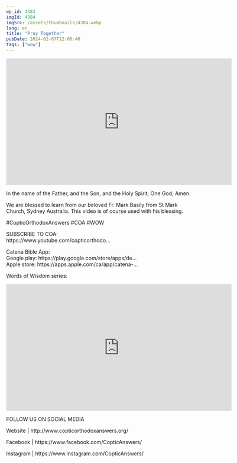 ```yaml
---
wp_id: 4383
imgId: 4384
imgSrc: /assets/thumbnails/4384.webp
lang: en
title: "Pray Together"
pubDate: 2024-02-07T12:00:40
tags: ["wow"]
---
```


<!-- page: 6 -->

<p><iframe loading="lazy" title="" src="https://www.youtube.com/embed/Anu3NcSydKg" width="609.52" height="342.85" frameborder="0" allowfullscreen="allowfullscreen"><span data-mce-type="bookmark" style="display: inline-block; width: 0px; overflow: hidden; line-height: 0;" class="mce_SELRES_start">﻿</span></iframe></p>
<p>In the name of the Father, and the Son, and the Holy Spirit; One God, Amen.</p>
<p>We are blessed to learn from our beloved Fr. Mark Basily from St Mark Church, Sydney Australia. This video is of course used with his blessing.</p>
<p>#CopticOrthodoxAnswers #COA #WOW</p>
<p>SUBSCRIBE TO COA:<br />
https://www.youtube.com/copticorthodo&#8230;</p>
<p>Catena Bible App:<br />
Google play: https://play.google.com/store/apps/de&#8230;​<br />
Apple store: https://apps.apple.com/ca/app/catena-​&#8230;</p>
<p>Words of Wisdom series:</p>
<p><iframe loading="lazy" title="YouTube video player" src="https://www.youtube.com/embed/videoseries?si=Tc4SoZIX0bXjAZe0&amp;list=PLA20bNyz8F1DWwPAaKKwnEtNmB4URhPL4" width="609.52" height="342.85" frameborder="0" allowfullscreen="allowfullscreen"></iframe></p>
<p>FOLLOW US ON SOCIAL MEDIA</p>
<p>Website | http://www.copticorthodoxanswers.org/</p>
<p>Facebook | https://www.facebook.com/CopticAnswers/</p>
<p>Instagram | https://www.instagram.com/CopticAnswers/</p>
